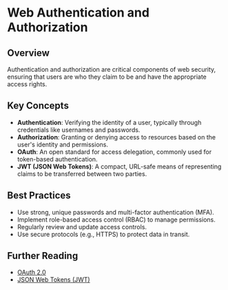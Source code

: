 # Web Authentication and Authorization

## Overview

Authentication and authorization are critical components of web security, ensuring that users are who they claim to be and have the appropriate access rights.

## Key Concepts

- **Authentication**: Verifying the identity of a user, typically through credentials like usernames and passwords.
- **Authorization**: Granting or denying access to resources based on the user's identity and permissions.
- **OAuth**: An open standard for access delegation, commonly used for token-based authentication.
- **JWT (JSON Web Tokens)**: A compact, URL-safe means of representing claims to be transferred between two parties.

## Best Practices

- Use strong, unique passwords and multi-factor authentication (MFA).
- Implement role-based access control (RBAC) to manage permissions.
- Regularly review and update access controls.
- Use secure protocols (e.g., HTTPS) to protect data in transit.

## Further Reading

- [OAuth 2.0](https://oauth.net/2/)
- [JSON Web Tokens (JWT)](https://jwt.io/)
